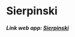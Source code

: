 # Sierpinski

<h5>Link web app: <a href="https://higorbraz.github.io/Projects/GraphicsProg/sierpinski/web/sierpinski.html" target="_blank">Sierpinski</a></h5>